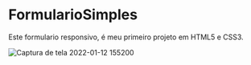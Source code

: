 # FormularioSimples
Este formulario responsivo, é meu primeiro projeto em HTML5 e CSS3.

![Captura de tela 2022-01-12 155200](https://user-images.githubusercontent.com/97368866/149203975-cf43a23d-79b3-4242-a343-0049829f63ad.png)
